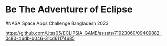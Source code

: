 # Be The Adventurer of Eclipse
#NASA Space Apps Challenge Bangladesh 2023

https://github.com/Utsa05/ECLIPSIA-GAME/assets/71923060/09409882-0c80-46db-b046-31cd61174685

